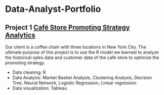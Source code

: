 # Data-Analyst-Portfolio
## Project 1 [Café Store Promoting Strategy Analytics](https://github.com/mingcizzz/Data-Analyst-Portfolio/tree/main/Proj_1%20Caf%C3%A9%20Store%20Promoting%20Strategy%20Analytics)

Our client is a coffee chain with three locations in New York City. The ultimate purpose of this project is to use the R model we learned to analyze the historical sales data and customer data of the café store to optimize the promoting strategy.
- Data cleaning: R
- Data Analysis: Market Basket Analysis, Clustering Analysis, Decision Tree, Neural Network, Logistic Regression, Linear regression 
- Data visualization: Tableau

